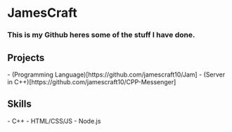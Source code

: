 <h1>JamesCraft</h1>
<h3>This is my Github heres some of the stuff I have done.</h3>
<h2>Projects</h2>
- (Programming Language)[https://github.com/jamescraft10/Jam]
- (Server in C++)[https://github.com/jamescraft10/CPP-Messenger]

<h2>Skills</h2>
- C++
- HTML/CSS/JS
- Node.js
